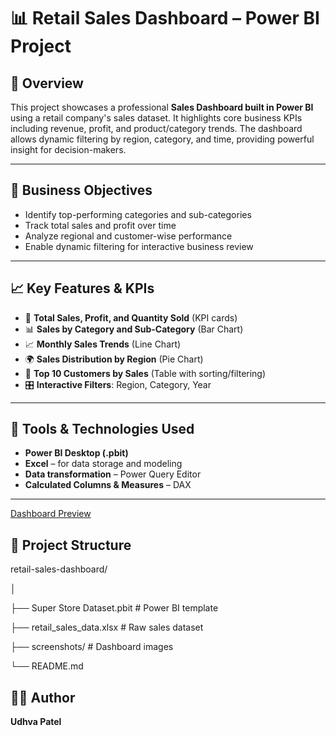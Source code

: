 # 📊 Retail Sales Dashboard – Power BI Project

## 📌 Overview
This project showcases a professional **Sales Dashboard built in Power BI** using a retail company's sales dataset. It highlights core business KPIs including revenue, profit, and product/category trends. The dashboard allows dynamic filtering by region, category, and time, providing powerful insight for decision-makers.

---

## 🧠 Business Objectives
- Identify top-performing categories and sub-categories
- Track total sales and profit over time
- Analyze regional and customer-wise performance
- Enable dynamic filtering for interactive business review

---

## 📈 Key Features & KPIs
- 🧮 **Total Sales, Profit, and Quantity Sold** (KPI cards)
- 📊 **Sales by Category and Sub-Category** (Bar Chart)
- 📈 **Monthly Sales Trends** (Line Chart)
- 🌍 **Sales Distribution by Region** (Pie Chart)
- 🧾 **Top 10 Customers by Sales** (Table with sorting/filtering)
- 🎛️ **Interactive Filters**: Region, Category, Year

---

## 🧰 Tools & Technologies Used
- **Power BI Desktop (.pbit)**
- **Excel** – for data storage and modeling
- **Data transformation** – Power Query Editor
- **Calculated Columns & Measures** – DAX

---
[Dashboard Preview](https://github.com/UdhvaPatel/retail-sales-dashboard/blob/main/Screenshot/Screenshot%202025-06-17%20141719.png?raw=true)

## 📁 Project Structure
retail-sales-dashboard/

│

├── Super Store Dataset.pbit # Power BI template

├── retail_sales_data.xlsx # Raw sales dataset

├── screenshots/ # Dashboard images

└── README.md

## 🧑‍💻 Author
**Udhva Patel**  
